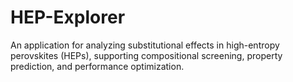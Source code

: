 # HEP-Explorer
An application for analyzing substitutional effects in high-entropy perovskites (HEPs), supporting compositional screening, property prediction, and performance optimization.

